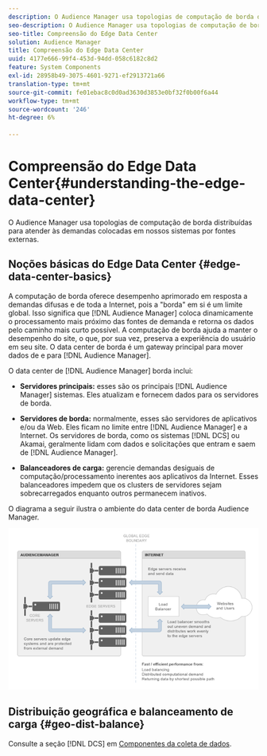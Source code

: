 ```yaml
---
description: O Audience Manager usa topologias de computação de borda distribuídas para atender às demandas colocadas em nossos sistemas por fontes externas.
seo-description: O Audience Manager usa topologias de computação de borda distribuídas para atender às demandas colocadas em nossos sistemas por fontes externas.
seo-title: Compreensão do Edge Data Center
solution: Audience Manager
title: Compreensão do Edge Data Center
uuid: 4177e666-99f4-453d-94dd-058c6182c8d2
feature: System Components
exl-id: 28958b49-3075-4601-9271-ef2913721a66
translation-type: tm+mt
source-git-commit: fe01ebac8c0d0ad3630d3853e0bf32f0b00f6a44
workflow-type: tm+mt
source-wordcount: '246'
ht-degree: 6%

---
```


# Compreensão do Edge Data Center{#understanding-the-edge-data-center}

O Audience Manager usa topologias de computação de borda distribuídas para atender às demandas colocadas em nossos sistemas por fontes externas.

## Noções básicas do Edge Data Center {#edge-data-center-basics}

<!-- 

c_compedge.xml

 -->

A computação de borda oferece desempenho aprimorado em resposta a demandas difusas e de toda a Internet, pois a &quot;borda&quot; em si é um limite global. Isso significa que [!DNL Audience Manager] coloca dinamicamente o processamento mais próximo das fontes de demanda e retorna os dados pelo caminho mais curto possível. A computação de borda ajuda a manter o desempenho do site, o que, por sua vez, preserva a experiência do usuário em seu site. O data center de borda é um gateway principal para mover dados de e para [!DNL Audience Manager].

O data center de [!DNL Audience Manager] borda inclui:

* **Servidores principais:** esses são os principais  [!DNL Audience Manager] sistemas. Eles atualizam e fornecem dados para os servidores de borda.

* **Servidores de borda:** normalmente, esses são servidores de aplicativos e/ou da Web. Eles ficam no limite entre [!DNL Audience Manager] e a Internet. Os servidores de borda, como os sistemas [!DNL DCS] ou Akamai, geralmente lidam com dados e solicitações que entram e saem de [!DNL Audience Manager].

* **Balanceadores de carga:** gerencie demandas desiguais de computação/processamento inerentes aos aplicativos da Internet. Esses balanceadores impedem que os clusters de servidores sejam sobrecarregados enquanto outros permanecem inativos.

O diagrama a seguir ilustra o ambiente do data center de borda Audience Manager.

![](assets/edge_data_center.png)

## Distribuição geográfica e balanceamento de carga {#geo-dist-balance}

Consulte a seção [!DNL DCS] em [Componentes da coleta de dados](../../reference/system-components/components-data-collection.md).
